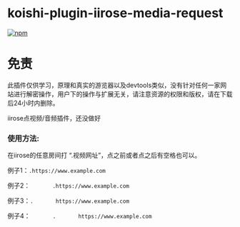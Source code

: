 # koishi-plugin-iirose-media-request

[![npm](https://img.shields.io/npm/v/koishi-plugin-iirose-media-request?style=flat-square)](https://www.npmjs.com/package/koishi-plugin-iirose-media-request)

# 免责
此插件仅供学习，原理和真实的游览器以及devtools类似，没有针对任何一家网站进行解密操作，用户下的操作与扩展无关，请注意资源的权限和版权，请在下载后24小时内删除。

iirose点视频/音频插件，还没做好

### 使用方法:
在iirose的任意房间打 “.视频网址”，点之前或者点之后有空格也可以。

例子1：`.https://www.example.com`

例子2：`       .https://www.example.com` 

例子3：`.       https://www.example.com`

例子4：`       .       https://www.example.com`
